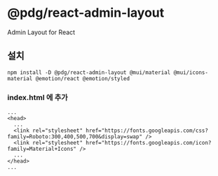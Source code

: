 # @pdg/react-admin-layout

Admin Layout for React 

## 설치
```
npm install -D @pdg/react-admin-layout @mui/material @mui/icons-material @emotion/react @emotion/styled
```

### index.html 에 추가
```
...
<head>
  ...
  <link rel="stylesheet" href="https://fonts.googleapis.com/css?family=Roboto:300,400,500,700&display=swap" />
  <link rel="stylesheet" href="https://fonts.googleapis.com/icon?family=Material+Icons" />
  ...
</head>
...
```

